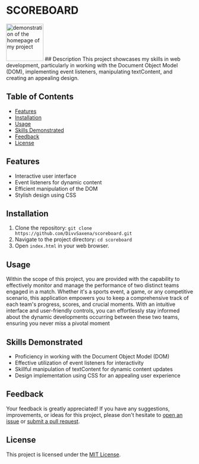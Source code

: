 # SCOREBOARD
<img src=".images/scoreboard-divv.jpg" alt="demonstration of the homepage of my project" width="100px">
## Description
This project showcases my skills in web development, particularly in working with the Document Object Model (DOM), implementing event listeners, manipulating textContent, and creating an appealing design.

## Table of Contents
- [Features](#features)
- [Installation](#installation)
- [Usage](#usage)
- [Skills Demonstrated](#skills-demonstrated)
- [Feedback](#feedback)
- [License](#license)

## Features
- Interactive user interface
- Event listeners for dynamic content
- Efficient manipulation of the DOM
- Stylish design using CSS

## Installation
1. Clone the repository: `git clone https://github.com/DivvSaxena/scoreboard.git`
2. Navigate to the project directory: `cd scoreboard`
3. Open `index.html` in your web browser.

## Usage
Within the scope of this project, you are provided with the capability to effectively monitor and manage the performance of two distinct teams engaged in a match. Whether it's a sports event, a game, or any competitive scenario, this application empowers you to keep a comprehensive track of each team's progress, scores, and crucial moments. With an intuitive interface and user-friendly controls, you can effortlessly stay informed about the dynamic developments occurring between these two teams, ensuring you never miss a pivotal moment

## Skills Demonstrated
- Proficiency in working with the Document Object Model (DOM)
- Effective utilization of event listeners for interactivity
- Skillful manipulation of textContent for dynamic content updates
- Design implementation using CSS for an appealing user experience

## Feedback
Your feedback is greatly appreciated! If you have any suggestions, improvements, or ideas for this project, please don't hesitate to [open an issue](https://github.com/DivvSaxena/scoreboard/issues) or [submit a pull request](https://github.com/DivvSaxena/scoreboard/pulls).

## License
This project is licensed under the [MIT License](LICENSE).
